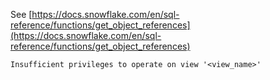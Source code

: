 See [https://docs.snowflake.com/en/sql-reference/functions/get_object_references](https://docs.snowflake.com/en/sql-reference/functions/get_object_references)
```
Insufficient privileges to operate on view '<view_name>'
```
